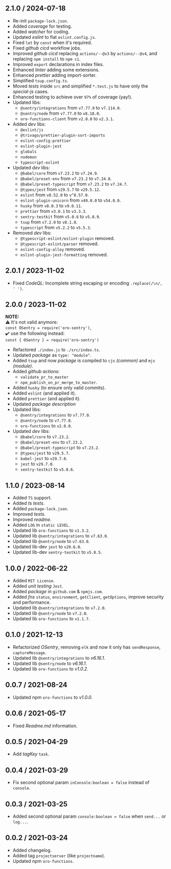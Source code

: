 ## 2.1.0 / 2024-07-18

- Re-init `package-lock.json`.
- Added _coverage_ for testing.
- Added _watcher_ for coding.
- Updated _eslint_ to flat `eslint.config.js`.
- Fixed `let` by `const` when it's required.
- Fixed _github cicd_ workflow jobs.
- Improved _github cicd_ replacing `actions/--@v3` by `actions/--@v4`, and replacing `npm install` to `npm ci`.
- Improved `export` declarations in index files.
- Enhanced _linter_ adding some extensions.
- Enhanced _prettier_ adding import-sorter.
- Simplified `tsup.config.ts`.
- Moved _tests_ inside `src` and simplified `*.test.js` to have only the _special-js_ cases.
- Enhanced testing to achieve over `97%` of coverage (yay!).
- Updated libs:
  - `@sentry/integrations` from `v7.77.0` to `v7.114.0`.
  - `@sentry/node` from `v7.77.0` to `v8.18.0`.
  - `oro-functions-client` from `v2.0.0` to `v2.3.1`.
- Added _dev_ libs:
  - `@eslint/js`
  - `@trivago/prettier-plugin-sort-imports`
  - `eslint-config-prettier`
  - `eslint-plugin-jest`
  - `globals`
  - `nodemon`
  - `typescript-eslint`
- Updated _dev_ libs:
  - `@babel/core` from `v7.23.2` to `v7.24.9`.
  - `@babel/preset-env` from `v7.23.2` to `v7.24.8`.
  - `@babel/preset-typescript` from `v7.23.2` to `v7.24.7`.
  - `@types/jest` from `v29.5.7` to `v29.5.12`.
  - `eslint` from `v8.52.0` to `v^8.57.0`.
  - `eslint-plugin-unicorn` from `v49.0.0` to `v54.0.0`.
  - `husky` from `v8.0.3` to `v9.0.11`.
  - `prettier` from `v3.0.1` to `v3.3.3`.
  - `sentry-testkit` from `v5.0.6` to `v5.0.9`.
  - `tsup` from `v7.2.0` to `v8.1.0`.
  - `typescript` from `v5.2.2` to `v5.5.3`.
- Removed _dev_ libs:
  - `@typescript-eslint/eslint-plugin` removed.
  - `@typescript-eslint/parser` removed.
  - `eslint-config-alloy` removed.
  - `eslint-plugin-jest-formatting` removed.

## 2.0.1 / 2023-11-02

- Fixed _CodeQL_: Incomplete string escaping or encoding `.replace(/\n/, ' ')`.

## 2.0.0 / 2023-11-02

**NOTE:**<br>
⚠️ It's not valid anymore:<br>`const OSentry = require('oro-sentry')`,<br>
✔️ use the following instead:<br>`const { OSentry } = require('oro-sentry')`

- Refactored `./index.js` to `./src/index.ts`.
- Updated _package_ as `type: "module"`.
- Added `tsup` and now _package_ is compiled to `cjs` _(common)_ and `mjs` _(module)_.
- Added _github actions_:
  - `validate_pr_to_master`
  - `npm_publish_on_pr_merge_to_master`.
- Added `husky` (to ensure only valid commits).
- Added `eslint` (and applied it).
- Added `prettier` (and applied it).
- Updated _package description_
- Updated libs:
  - `@sentry/integrations` to `v7.77.0`.
  - `@sentry/node` to `v7.77.0`.
  - `oro-functions` to `v2.0.0`.
- Updated _dev_ libs:
  - `@babel/core` to `v7.23.2`.
  - `@babel/preset-env` to `v7.23.2`.
  - `@babel/preset-typescript` to `v7.23.2`.
  - `@types/jest` to `v29.5.7`.
  - `babel-jest` to `v29.7.0`.
  - `jest` to `v29.7.0`.
  - `sentry-testkit` to `v5.0.6`.

## 1.1.0 / 2023-08-14

- Added `TS` support.
- Added _ts tests_.
- Added `package-lock.json`.
- Improved _tests_.
- Improved _readme_.
- Added `LOG` in `static LEVEL`.
- Updated lib `oro-functions` to `v1.3.2`.
- Updated lib `@sentry/integrations` to `v7.63.0`.
- Updated lib `@sentry/node` to `v7.63.0`.
- Updated lib-dev `jest` to `v29.6.0`.
- Updated lib-dev `sentry-testkit` to `v5.0.5`.

## 1.0.0 / 2022-06-22

- Added `MIT License`.
- Added _unit testing_ `Jest`.
- Added _package_ in `github.com` & `npmjs.com`.
- Added _fns_ `status`, `environment`, `getClient`, `getOptions`, improve security and performance.
- Updated lib `@sentry/integrations` to `v7.2.0`.
- Updated lib `@sentry/node` to `v7.2.0`.
- Updated lib `oro-functions` to `v1.1.7`.

## 0.1.0 / 2021-12-13

- Refactorized _OSentry_, removing `elk` and now it only has `sendResponse`, `captureMessage`.
- Updated lib `@sentry/integrations` to _v6.16.1_.
- Updated lib `@sentry/node` to _v6.16.1_.
- Updated lib `oro-functions` to _v1.0.2_.

## 0.0.7 / 2021-08-24

- Updated npm `oro-functions` to _v1.0.0_.

## 0.0.6 / 2021-05-17

- Fixed _Readme.md_ information.

## 0.0.5 / 2021-04-29

- Add _tagKey_ `task`.

## 0.0.4 / 2021-03-29

- Fix second optional param `inConsole:boolean = false` instead of `console`.

## 0.0.3 / 2021-03-25

- Added second optional param `console:boolean = false` when `send...` or `log...`.

## 0.0.2 / 2021-03-24

- Added changelog.
- Added tag `projectserver` (like `projectname`).
- Updated npm `oro-functions`.
